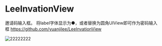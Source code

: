 # LeeInvationView


邀请码输入框。 将label字体显示为●，或者替换为圆角UIView即可作为密码输入框 
https://github.com/yuanjilee/LeeInvationView



![22222222](https://cloud.githubusercontent.com/assets/9959986/7901588/4498746c-07c2-11e5-8b2a-29ce5baad558.gif)

